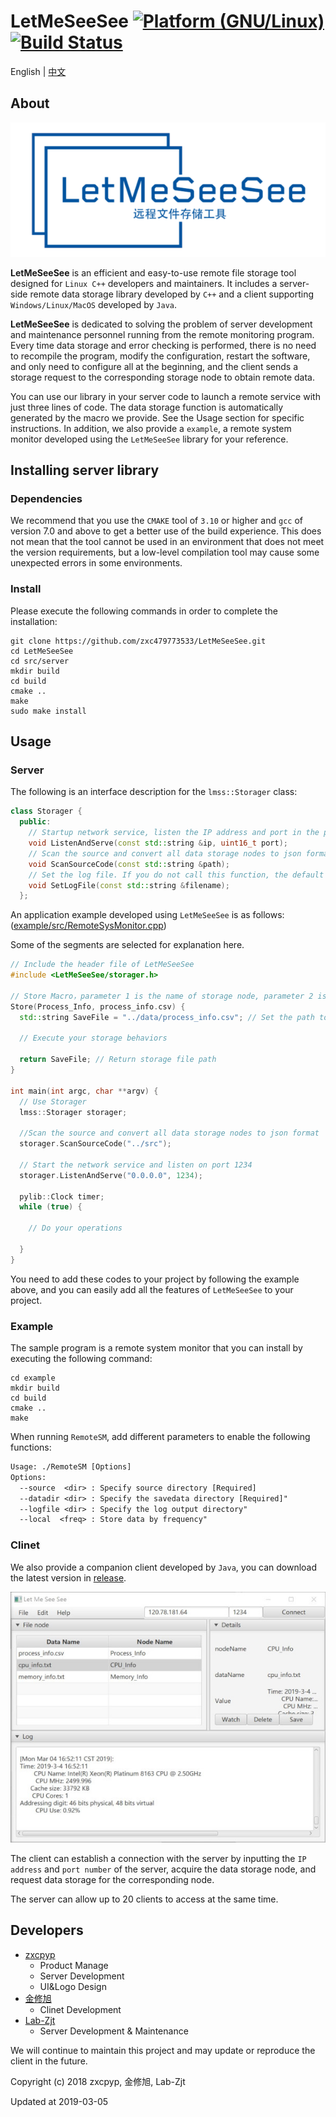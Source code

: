 # LetMeSeeSee <a href="http://www.kernel.org"><img alt="Platform (GNU/Linux)" src="https://img.shields.io/badge/platform-GNU/Linux-blue.svg"></a> [![Build Status](https://travis-ci.com/zxc479773533/LetMeSeeSee.svg?token=5zDzDfTUA9XfQtccPmCX&branch=master)](https://travis-ci.com/zxc479773533/LetMeSeeSee)

English | [中文](https://github.com/zxc479773533/LetMeSeeSee/blob/master/README_CN.md)

## About

<div align="center">
  <img src="img/LetMeSeeSee.png">
</div>

**LetMeSeeSee** is an efficient and easy-to-use remote file storage tool designed for `Linux C++` developers and maintainers. It includes a server-side remote data storage library developed by `C++` and a client supporting `Windows/Linux/MacOS` developed by `Java`.

**LetMeSeeSee** is dedicated to solving the problem of server development and maintenance personnel running from the remote monitoring program. Every time data storage and error checking is performed, there is no need to recompile the program, modify the configuration, restart the software, and only need to configure all at the beginning, and the client sends a storage request to the corresponding storage node to obtain remote data.

You can use our library in your server code to launch a remote service with just three lines of code. The data storage function is automatically generated by the macro we provide. See the Usage section for specific instructions. In addition, we also provide a `example`, a remote system monitor developed using the `LetMeSeeSee` library for your reference.

## Installing server library

### Dependencies

We recommend that you use the `CMAKE` tool of `3.10` or higher and `gcc` of version 7.0 and above to get a better use of the build experience. This does not mean that the tool cannot be used in an environment that does not meet the version requirements, but a low-level compilation tool may cause some unexpected errors in some environments.


### Install

Please execute the following commands in order to complete the installation:

```shell
git clone https://github.com/zxc479773533/LetMeSeeSee.git
cd LetMeSeeSee
cd src/server
mkdir build
cd build
cmake ..
make
sudo make install
```

## Usage

### Server

The following is an interface description for the `lmss::Storager` class:

```c++
class Storager {
  public:
    // Startup network service, listen the IP address and port in the parameter
    void ListenAndServe(const std::string &ip, uint16_t port);
    // Scan the source and convert all data storage nodes to json format
    void ScanSourceCode(const std::string &path);
    // Set the log file. If you do not call this function, the default is std::clog. If the parameter is empty, the log will not be printed.
    void SetLogFile(const std::string &filename);
  };
```

An application example developed using `LetMeSeeSee` is as follows:([example/src/RemoteSysMonitor.cpp](example/src/RemoteSysMonitor.cpp))

Some of the segments are selected for explanation here.

```c++
// Include the header file of LetMeSeeSee
#include <LetMeSeeSee/storager.h>

// Store Macro，parameter 1 is the name of storage node, parameter 2 is the file name of storage file
Store(Process_Info, process_info.csv) {
  std::string SaveFile = "../data/process_info.csv"; // Set the path to the data storage file on the server

  // Execute your storage behaviors

  return SaveFile; // Return storage file path
}

int main(int argc, char **argv) {
  // Use Storager
  lmss::Storager storager;

  //Scan the source and convert all data storage nodes to json format
  storager.ScanSourceCode("../src");

  // Start the network service and listen on port 1234
  storager.ListenAndServe("0.0.0.0", 1234);

  pylib::Clock timer;
  while (true) {
  
    // Do your operations
  
  }
}
```

You need to add these codes to your project by following the example above, and you can easily add all the features of `LetMeSeeSee` to your project.

### Example

The sample program is a remote system monitor that you can install by executing the following command:

```shell
cd example
mkdir build
cd build
cmake ..
make
```

When running `RemoteSM`, add different parameters to enable the following functions:

```txt
Usage: ./RemoteSM [Options]
Options:
  --source  <dir> : Specify source directory [Required]
  --datadir <dir> : Specify the savedata directory [Required]"
  --logfile <dir> : Specify the log output directory"
  --local  <freq> : Store data by frequency"
```

### Clinet

We also provide a companion client developed by `Java`, you can download the latest version in [release](https://github.com/zxc479773533/LetMeSeeSee/releases).

<div align="center">
  <img src="img/client.jpg">
</div>

The client can establish a connection with the server by inputting the `IP address` and `port number` of the server, acquire the data storage node, and request data storage for the corresponding node.

The server can allow up to 20 clients to access at the same time.

## Developers

* [zxcpyp](https://github.com/zxc479773533)
  * Product Manage
  * Server Development
  * UI&Logo Design
* [金修旭](https://github.com/jyxk)
  * Clinet Development
* [Lab-Zjt](https://github.com/Lab-Zjt)
  * Server Development & Maintenance

We will continue to maintain this project and may update or reproduce the client in the future.

Copyright (c) 2018 zxcpyp, 金修旭, Lab-Zjt

Updated at 2019-03-05